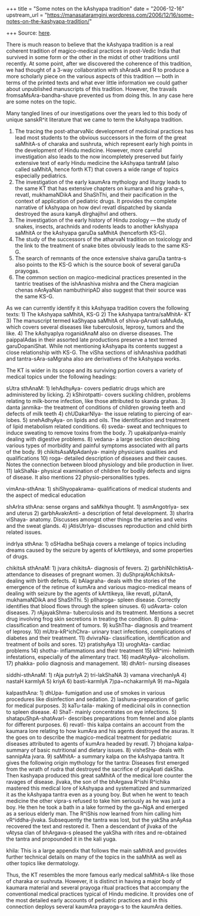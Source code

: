 +++
title = "Some notes on the kAshyapa tradition"
date = "2006-12-16"
upstream_url = "https://manasataramgini.wordpress.com/2006/12/16/some-notes-on-the-kashyapa-tradition/"

+++
Source: [here](https://manasataramgini.wordpress.com/2006/12/16/some-notes-on-the-kashyapa-tradition/).

There is much reason to believe that the kAshyapa tradition is a real coherent tradition of magico-medical practices in post-Vedic India that survived in some form or the other in the midst of other traditions until recently. At some point, after we discovered the coherence of this tradition, we had thought of a 3-way collaboration with shAradA and R to produce a more scholarly piece on the various aspects of this tradition — both in terms of the printed texts and what ever little information we could gather about unpublished manuscripts of this tradition. However, the travails fromsaMsAra-bandha-shave prevented us from doing this. In any case here are some notes on the topic.

Many tangled lines of our investigations over the years led to this body of unique sanskR^it literature that we came to term the kAshyapa tradition.  
1) The tracing the post-atharvaNic development of medicinal practices has lead most students to the obvious successors in the form of the great saMhitA-s of charaka and sushruta, which represent early high points in the development of Hindu medicine. However, more careful investigation also leads to the now incompletely preserved but fairly extensive text of early Hindu medicine the kAshyapa tantraM (also called saMhitA, hence forth KT) that covers a wide range of topics especially pediatrics.  
2) The investigation of the early kaumAra mythology and liturgy leads to the same KT that has extensive chapters on kumara and his graha-s, revatI, mukhamaNDikA and ShaShThi, and their pacification in the context of application of pediatric drugs. It provides the complete narrative of kAshyapa on how devI revatI dispatched by skanda destroyed the asura kanyA dIrghajihvI and others.  
3) The investigation of the early history of Hindu zoology — the study of snakes, insects, arachnids and rodents leads to another kAshyapa saMhitA or the kAshyapa garuDa saMhitA (henceforth KS-G).  
4) The study of the successors of the atharvaN tradition on toxicology and the link to the treatment of snake bites obviously leads to the same KS-G.  
5) The search of remnants of the once extensive shaiva garuDa tantra-s also points to the KS-G which is the source book of several garuDa prayogas.  
6) The common section on magico-medicinal practices presented in the tantric treatises of the ishAnashiva mishra and the Chera magician chenas nArAyaNan nambuthiripAD also suggest that their source was the same KS-G.

As we can currently identify it this kAshyapa tradition covers the following texts: 1) The kAshyapa saMhitA, KS-G 2) The kAshyapa tantra/saMhitA- KT 3) The manuscript termed kaShyapa saMhitA of shiva-pArvati saMvAda, which covers several diseases like tuberculosis, leprosy, tumors and the like. 4) The kAshyapIya roganidAnaM also on diverse diseases. The paippalAdas in their assorted late productions preserve a text termed garuDopaniShat. While not mentioning kAshyapa its contents suggest a close relationship with KS-G. The viSha sections of ishAnashiva paddhati and tantra-sAra-saMgraha also are derivatives of the kAshyapa works.

The KT is wider in its scope and its surviving portion covers a variety of medical topics under the following headings:

sUtra sthAnaM: 1) lehAdhyAya- covers pediatric drugs which are administered by licking. 2) kShirotpatti- covers suckling children, problems relating to milk-borne infection, like those attributed to skanda grahas. 3) danta janmika- the treatment of conditions of children growing teeth and defects of milk teeth 4) chUDakarNIya- the issue relating to piercing of ear-lobes. 5) snehAdhyAya- on lipids and oils. The identification and treatment of lipid metabolism related conditions. 6) sveda- sweat and techniques to induce sweating to remove toxins from the body. 7) upakalpanIya-mainly dealing with digestive problems. 8) vedana- a large section describing various types of morbidity and painful symptoms associated with all parts of the body. 9) chikitsAsaMpAdanIya- mainly physicians qualities and qualifications 10) roga- detailed description of diseases and their causes. Notes the connection between blood physiology and bile production in liver. 11) lakShaNa- physical examination of children for bodily defects and signs of disease. It also mentions 22 physio-personalities types.

vimAna-sthAna: 1) shiShyopakrama- qualifications of medical students and the aspect of medical education

shArIra sthAna: sense organs and saMkhya thought. 1) asmAngotrIya- sex and uterus 2) garbhAvakrAnti- a description of fetal development. 3) sharIra viShaya- anatomy. Discusses amongst other things the arteries and veins and the sweat glands. 4) jAtisUtrIya- discusses reproduction and child birth related issues.

indrIya sthAna: 1) oSHadha beShaja covers a melange of topics including dreams caused by the seizure by agents of kArttikeya, and some properties of drugs.

chikitsA sthAnaM: 1) jvara chikitsA- diagnosis of fevers. 2) garbhiNIchiktisA- attendance to diseases of pregnant women. 3) duShprajAtAchikitsA- dealing with birth defects. 4) bAlagraha- deals with the stories of the emergence of the retinue of kumAra and various magico-medical means of dealing with seizure by the agents of kArttikeya, like revatI, pUtanA, mukhamaNDikA and ShaShThi. 5) plIharoga- spleen disease. Correctly identifies that blood flows through the spleen sinuses. 6) udAvarta- colon diseases. 7) rAjayakShma- tuberculosis and its treatment. Mentions a secret drug involving frog skin secretions in treating the condition. 8) gulma- classification and treatment of tumors. 9) kuShTha- diagnosis and treament of leprosy. 10) mUtra-kR^ichChra- urinary tract infections, complications of diabetes and their treatment. 11) dvivraNa- classification, identification and treatment of boils and sores. 12) pratishyAya 13) uroghAta- cardiac problems 14) shotha- inflammations and their treatment 15) kR^imi- helminth infestations, especially of the alimentary tract. 16) madAtyAya- alcoholism. 17) phakka- polio diagnosis and management. 18) dhAtrI- nursing diseases

siddhi-sthAnaM: 1) rAja putrIyA 2) tri-lakShaNA 3) vamana virechanIyA 4) nastaH karmIyA 5) kriyA 6) basti-karmIyA 7)pa\~nchakarmIyA 9) ma\~Ngala

kalpasthAna: 1) dhUpa- fumigation and use of smokes in various procedures like disinfection and sedation. 2) lashuna-preparation of garlic for medical purposes. 3) kaTu-taila- making of medicinal oils in connection to spleen disease. 4) ShaT- mainly concentrates on eye infections. 5) shatapuShpA-shatAvarI- describes preparations from fennel and aloe plants for different purposes. 6) revatI- this kalpa contains an account from the kaumara lore relating to how kumAra and his agents destroyed the asuras. It the goes on to describe the magico-medical treatment for pediatric diseases attributed to agents of kumAra headed by revatI. 7) bhojana kalpa- summary of basic nutritional and dietary issues. 8) visheSha- deals with sannipAta jvara. 9) saMhitA- a summary kalpa on the kAshyapa tantra. It gives the following origin mythology for the tantra: Diseases first emerged from the wrath of rudra that destroyed the sacrifice of prajApati dakSha. Then kashyapa produced this great saMhitA of the medical lore counter the ravages of disease. jIvaka, the son of the bhArgava R^ishi R^ichika mastered this medical lore of kAshyapa and systematized and summarized it as the kAshyapa tantra even as a young boy. But when he went to teach medicine the other vipra-s refused to take him seriously as he was just a boy. He then he took a bath in a lake formed by the ga\~NgA and emerged as a serious elderly man. The R^iShis now learned from him calling him vR^iddha-jIvaka. Subsequently the tantra was lost, but the yakSha anAyAsa recovered the text and restored it. Then a descendant of jIvaka of the vAtysa clan of bhArgava-s pleased the yakSha with rites and re-obtained the tantra and propounded it in the kali yuga.

khila: This is a large appendix that follows the main saMhitA and provides further technical details on many of the topics in the saMhitA as well as other topics like dermatology.

Thus, the KT resembles the more famous early medical saMhitA-s like those of charaka or sushruta. However, it is distinct in having a major body of kaumara material and several prayoga ritual practices that accompany the conventional medical practices typical of Hindu medicine. It provides one of the most detailed early accounts of pediatric practices and in this connection deploys several kaumAra prayoga-s to the kaumAra deities.

